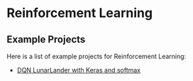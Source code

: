 # <b>Reinforcement Learning</b>
## Example Projects

Here is a list of example projects for Reinforcement Learning:

* [DQN LunarLander with Keras and softmax](LunarLander/DQN%20LunarLander%20with%20with%20Keras%20Softmax.ipynb
  "DQN LunarLander with Keras Softmax.ipynb")
